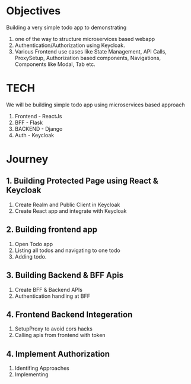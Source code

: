 # Objectives
Building a very simple todo app to demonstrating 

1) one of the way to structure microservices based webapp
2) Authentication/Authorization using Keycloak.
3) Various Frontend use cases like State Management, API Calls, ProxySetup, Authorization based components, Navigations, Components like Modal, Tab etc.


# TECH
We will be building simple todo app using microservices based approach
1) Frontend - ReactJs
2) BFF - Flask
3) BACKEND - Django
4) Auth - Keycloak

# Journey

## 1. Building Protected Page using React & Keycloak 
1) Create Realm and Public Client in Keycloak
2) Create React app and integrate with Keycloak

## 2. Building frontend app
1) Open Todo app
2) Listing all todos and navigating to one todo
3) Adding todo.

## 3. Building Backend & BFF Apis
1) Create BFF & Backend APIs
2) Authentication handling at BFF

## 4. Frontend Backend Integeration
1) SetupProxy to avoid cors hacks
2) Calling apis from frontend with token

## 4. Implement Authorization
1) Identifing Approaches 
2) Implementing
